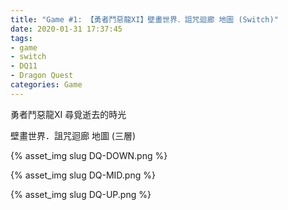 ```yaml
---
title: "Game #1: 【勇者鬥惡龍XI】壁畫世界．詛咒迴廊 地圖 (Switch)"
date: 2020-01-31 17:37:45
tags:
- game
- switch
- DQ11
- Dragon Quest
categories: Game
---
```


勇者鬥惡龍XI 尋覓逝去的時光

壁畫世界．詛咒迴廊 地圖 (三層)

<!--more-->

{% asset_img slug DQ-DOWN.png %}

{% asset_img slug DQ-MID.png %}

{% asset_img slug DQ-UP.png %}